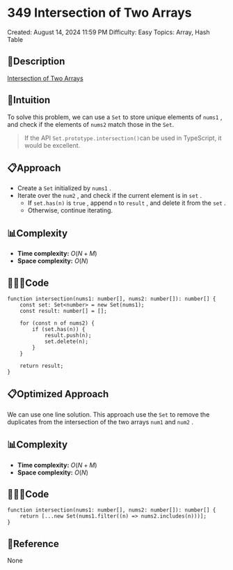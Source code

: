 # 349 Intersection of Two Arrays

Created: August 14, 2024 11:59 PM
Difficulty: Easy
Topics: Array, Hash Table

## 📖Description

[Intersection of Two Arrays](https://leetcode.com/problems/intersection-of-two-arrays/description/)

## 🤔Intuition

To solve this problem, we can use a `Set` to store unique elements of `nums1` , and check if the elements of `nums2` match those in the `Set`.

> If the API `Set.prototype.intersection()`can be used in TypeScript, it would be excellent.
> 

## 📋Approach

- Create a `Set` initialized by `nums1` .
- Iterate over the `num2` , and check if the current element is in `set` .
    - If `set.has(n)` is `true` , append `n` to `result` , and delete it from the `set` .
    - Otherwise, continue iterating.

## 📊Complexity

- **Time complexity:** $O(N+M)$
- **Space complexity:** $O(N)$

## 🧑🏻‍💻Code

```tsx
function intersection(nums1: number[], nums2: number[]): number[] {
    const set: Set<number> = new Set(nums1);
    const result: number[] = [];

    for (const n of nums2) {
        if (set.has(n)) {
            result.push(n);
            set.delete(n);
        }
    }

    return result;
}
```

## 📋Optimized Approach

We can use one line solution. This approach use the `Set` to remove the duplicates from the intersection of the two arrays `num1` and `num2` .

## 📊Complexity

- **Time complexity:** $O(N+M)$
- **Space complexity:** $O(N)$

## 🧑🏻‍💻Code

```tsx
function intersection(nums1: number[], nums2: number[]): number[] {
    return [...new Set(nums1.filter((n) => nums2.includes(n)))];
}
```

## 🔖Reference

None